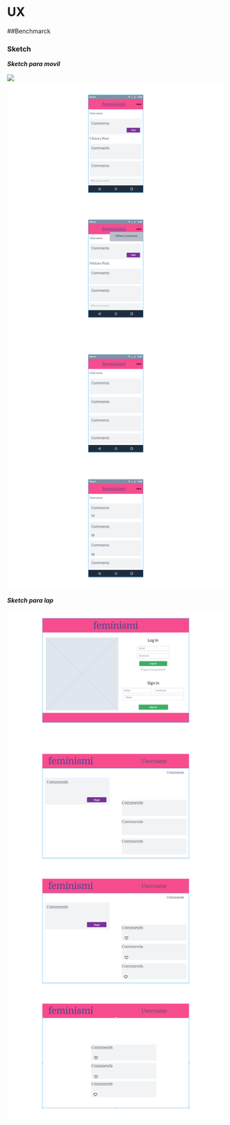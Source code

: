 # UX

##Benchmarck



### Sketch
***Sketch para movil***

<img align="center" src="./images/movil1.png" />
<img align="center" src="./imagenes/movil2.png" />
<img align="center" src="./imagenes/movil3.png" />
<img align="center" src="./imagenes/movil4.png" />
<img align="center" src="./imagenes/movil5.png" />

***Sketch para lap***

<img align="center" src="./imagenes/web1.png" />
<img align="center" src="./imagenes/web2.png" />
<img align="center" src="./imagenes/web3.png" />
<img align="center" src="./imagenes/web4.png" />